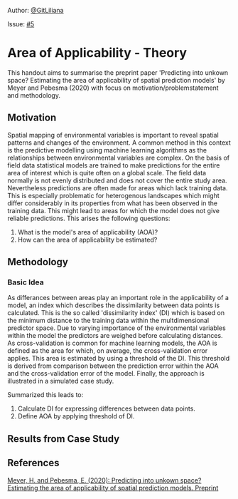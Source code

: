 Author: [@GitLiliana](https://github.com/GitLiliana)

Issue: [#5](https://github.com/Geosoft2/geosoft2-2021/issues/5)

# Area of Applicability - Theory

This handout aims to summarise the preprint paper 'Predicting into unkown space? Estimating the area of applicability of spatial prediction models' by Meyer and Pebesma (2020) with focus on motivation/problemstatement and methodology.

## Motivation

Spatial mapping of environmental variables is important to reveal spatial patterns and changes of the environment. A common method in this context is the predictive modelling using machine learning algorithms as the relationships between environmental variables are complex. On the basis of field data statistical models are trained to make predictions for the entire area of interest which is quite often on a global scale. The field data normally is not evenly distributed and does not cover the entire study area. Nevertheless predictions are often made for areas which lack training data. This is especially problematic for heterogenous landscapes which might differ considerably in its properties from what has been observed in the training data. This might lead to areas for which the model does not give reliable predictions. This arises the following questions:
1. What is the model's area of applicability (AOA)?
2. How can the area of applicability be estimated?
 

## Methodology

### Basic Idea

As differances between areas play an important role in the applicability of a model, an index which describes the dissimilarity between data points is calculated. This is the so called 'dissimilarity index' (DI) which is based on the minimum distance to the training data within the multdimensional predictor space. Due to varying importance of the environmental variables within the model the predictors are weighed before calculating distances.
As cross-validation is common for machine learning models, the AOA is defined as the area for which, on average, the cross-validation error applies. This area is estimated by using a threshold of the DI. This threshold is derived from comparison between the prediction error within the AOA and the cross-validation error of the model.
Finally, the approach is illustrated in a simulated case study.

Summarized this leads to:
1. Calculate DI for expressing differences between data points.
2. Define AOA by applying threshold of DI.

## Results from Case Study

## References

[Meyer, H. and Pebesma, E. (2020): Predicting into unkown space? Estimating the area of applicability of spatial prediction models. Preprint](https://arxiv.org/abs/2005.07939)
